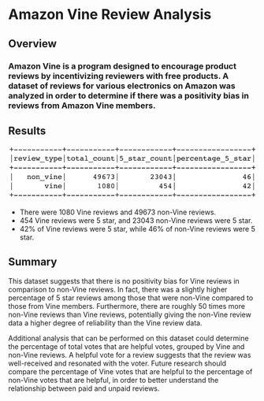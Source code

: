 # Amazon Vine Review Analysis
## Overview
### Amazon Vine is a program designed to encourage product reviews by incentivizing reviewers with free products. A dataset of reviews for various electronics on Amazon was analyzed in order to determine if there was a positivity bias in reviews from Amazon Vine members.
## Results
![final_dataframe](https://github.com/NickBaldassarre/Amazon_Vine_Analysis/blob/152819106bfb3214d095b7940b5ee6e8374e5c93/Resources/final_df.png)
* There were 1080 Vine reviews and 49673 non-Vine reviews.
* 454 Vine reviews were 5 star, and 23043 non-Vine reviews were 5 star.
* 42% of Vine reviews were 5 star, while 46% of non-Vine reviews were 5 star.
## Summary
This dataset suggests that there is no positivity bias for Vine reviews in comparison to non-Vine reviews. In fact, there was a slightly higher percentage of 5 star reviews among those that were non-Vine compared to those from Vine members. Furthermore, there are roughly 50 times more non-Vine reviews than Vine reviews, potentially giving the non-Vine review data a higher degree of reliability than the Vine review data.

Additional analysis that can be performed on this dataset could determine the percentage of total votes that are helpful votes, grouped by Vine and non-Vine reviews. A helpful vote for a review suggests that the review was well-received and resonated with the voter. Future research should compare the percentage of Vine votes that are helpful to the percentage of non-Vine votes that are helpful, in order to better understand the relationship between paid and unpaid reviews.
